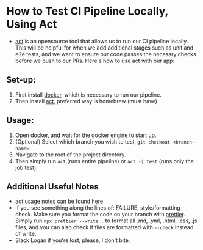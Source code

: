 # How to Test CI Pipeline Locally, Using Act

- [act](https://github.com/nektos/act) is an opensource tool that allows us to run our CI pipeline locally. This will be helpful for when we add additional stages such as unit and e2e tests, and we want to ensure our code passes the necesary checks before we push to our PRs. Here's how to use act with our app:

## Set-up:

1. First install [docker](https://docs.docker.com/get-docker/), which is necessary to run our pipeline.
2. Then install [act](https://github.com/nektos/act#installation), preferred way is homebrew (must have).

## Usage:

1. Open docker, and wait for the docker engine to start up.
2. (Optional) Select which branch you wish to test, `git checkout <branch-name>`.
3. Navigate to the root of the project directory.
4. Then simply run `act` (runs entire pipeline) or `act -j test` (runs only the job test).

## Additional Useful Notes

- act usage notes can be found [here](https://github.com/nektos/act#example-commands)
- If you see something along the lines of: FAILURE, style/formatting check. Make sure you format the code on your branch with [prettier](https://prettier.io/docs/en/install.html). Simply run `npx prettier --write .` to format all .md, .yml, .html, .css, .js files, and you can also check if files are formatted with `--check` instead of write.
- Slack Logan if you're lost, please, I don't bite.

